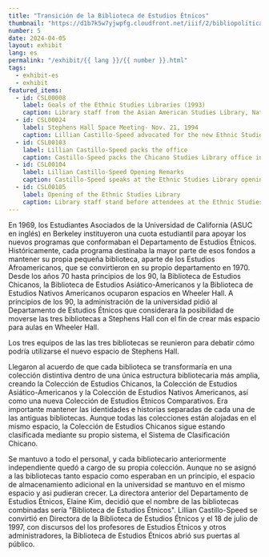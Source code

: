 ```yaml
---
title: "Transición de la Biblioteca de Estudios Étnicos"
thumbnail: "https://d1b7k5w7yjwpfg.cloudfront.net/iiif/2/bibliopolitica_CSL00105_CSL00105_001/full/800,/0/default.jpg"
number: 5
date: 2024-04-05
layout: exhibit
lang: es
permalink: "/exhibit/{{ lang }}/{{ number }}.html"
tags: 
  - exhibit-es
  - exhibit
featured_items:
  - id: CSL00008
    label: Goals of the Ethnic Studies Libraries (1993)
    caption: Library staff from the Asian American Studies Library, Native American Studies Library, and Chicano Studies Library stated their combined missions and goals and presented them to the faculty of the Ethnic Studies Department. 
  - id: CSL00024
    label: Stephens Hall Space Meeting- Nov. 21, 1994
    caption: Lillian Castillo-Speed advocated for the new Ethnic Studies Library to have sufficient space for its operations, staff and collections. 
  - id: CSL00103
    label: Lillian Castillo-Speed packs the office
    caption: Castillo-Speed packs the Chicano Studies Library office in preparation to move to the new space in Stephens Hall. 
  - id: CSL00104
    label: Lillian Castillo-Speed Opening Remarks
    caption: Castillo-Speed speaks at the Ethnic Studies Library opening celebration.
  - id: CSL00105
    label: Opening of the Ethnic Studies Library
    caption: Library staff stand before attendees at the Ethnic Studies Library opening celebration on July 18, 1997
---
```

En 1969, los Estudiantes Asociados de la Universidad de California (ASUC en inglés) en Berkeley instituyeron una cuota estudiantil para apoyar los nuevos programas que conformaban el Departamento de Estudios Étnicos.  Históricamente, cada programa destinaba la mayor parte de esos fondos a mantener su propia pequeña biblioteca, aparte de los Estudios Afroamericanos, que se convirtieron en su propio departamento en 1970. Desde los años 70 hasta principios de los 90, la Biblioteca de Estudios Chicanos, la Biblioteca de Estudios Asiático-Americanos y la Biblioteca de Estudios Nativos Americanos ocuparon espacios en Wheeler Hall. A principios de los 90, la administración de la universidad pidió al Departamento de Estudios Étnicos que considerara la posibilidad de moverse las tres bibliotecas a Stephens Hall con el fin de crear más espacio para aulas en Wheeler Hall.

Los tres equipos de las las tres bibliotecas se reunieron para debatir cómo podría utilizarse el nuevo espacio de Stephens Hall. 

Llegaron al acuerdo de que cada biblioteca se transformaría en una colección distintiva dentro de una única estructura bibliotecaria más amplia, creando la Colección de Estudios Chicanos, la Colección de Estudios Asiático-Americanos y la Colección de Estudios Nativos Americanos, así como una nueva Colección de Estudios Étnicos Comparativos. Era importante mantener las identidades e historias separadas de cada una de las antiguas bibliotecas. Aunque todas las colecciones están alojadas en el mismo espacio, la Colección de Estudios Chicanos sigue estando clasificada mediante su propio sistema, el Sistema de Clasificación Chicano.  

Se mantuvo a todo el personal, y cada bibliotecario anteriormente independiente quedó a cargo de su propia colección.  Aunque no se asignó a las bibliotecas tanto espacio como esperaban en un principio, el espacio de almacenamiento adicional en la universidad se mantuvo en el mismo espacio y asi pudieran crecer. La directora anterior del Departamento de Estudios Étnicos, Elaine Kim, decidió que el nombre de las bibliotecas combinadas sería "Biblioteca de Estudios Étnicos". Lillian Castillo-Speed se convirtió en Directora de la Biblioteca de Estudios Étnicos y el 18 de julio de 1997, con discursos del los profesores de Estudios Étnicos y otros administradores, la Biblioteca de Estudios Étnicos abrió sus puertas al público.

